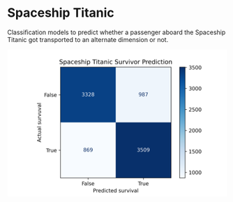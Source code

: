 # Spaceship Titanic
Classification models to predict whether a passenger aboard the Spaceship Titanic got transported to an alternate dimension or not.

![Best model](https://github.com/You-sha/Spaceship-Titanic/blob/main/knn_confusion.png?raw=true)
